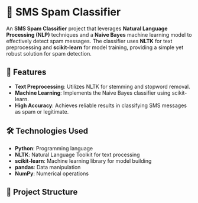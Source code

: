 # 📱 SMS Spam Classifier

An **SMS Spam Classifier** project that leverages **Natural Language Processing (NLP)** techniques and a **Naive Bayes** machine learning model to effectively detect spam messages. The classifier uses **NLTK** for text preprocessing and **scikit-learn** for model training, providing a simple yet robust solution for spam detection.

## 🚀 Features

- **Text Preprocessing**: Utilizes NLTK for stemming and stopword removal.
- **Machine Learning**: Implements the Naive Bayes classifier using scikit-learn.
- **High Accuracy**: Achieves reliable results in classifying SMS messages as spam or legitimate.

## 🛠️ Technologies Used

- **Python**: Programming language
- **NLTK**: Natural Language Toolkit for text processing
- **scikit-learn**: Machine learning library for model building
- **pandas**: Data manipulation
- **NumPy**: Numerical operations

## 📂 Project Structure

